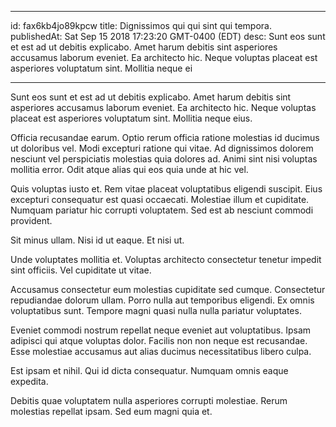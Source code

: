 
---
id: fax6kb4jo89kpcw
title: Dignissimos qui qui sint qui tempora.
publishedAt: Sat Sep 15 2018 17:23:20 GMT-0400 (EDT)
desc: Sunt eos sunt et est ad ut debitis explicabo. Amet harum debitis sint asperiores accusamus laborum eveniet. Ea architecto hic. Neque voluptas placeat est asperiores voluptatum sint. Mollitia neque ei

---



Sunt eos sunt et est ad ut debitis explicabo. Amet harum debitis sint asperiores accusamus laborum eveniet. Ea architecto hic. Neque voluptas placeat est asperiores voluptatum sint. Mollitia neque eius.
 Officia recusandae earum. Optio rerum officia ratione molestias id ducimus ut doloribus vel. Modi excepturi ratione qui vitae. Ad dignissimos dolorem nesciunt vel perspiciatis molestias quia dolores ad. Animi sint nisi voluptas mollitia error. Odit atque alias qui eos quia unde at hic vel.
 Quis voluptas iusto et. Rem vitae placeat voluptatibus eligendi suscipit. Eius excepturi consequatur est quasi occaecati. Molestiae illum et cupiditate. Numquam pariatur hic corrupti voluptatem. Sed est ab nesciunt commodi provident.


Sit minus ullam. Nisi id ut eaque. Et nisi ut.
 Unde voluptates mollitia et. Voluptas architecto consectetur tenetur impedit sint officiis. Vel cupiditate ut vitae.
 Accusamus consectetur eum molestias cupiditate sed cumque. Consectetur repudiandae dolorum ullam. Porro nulla aut temporibus eligendi. Ex omnis voluptatibus sunt. Tempore magni quasi nulla nulla pariatur voluptates.


Eveniet commodi nostrum repellat neque eveniet aut voluptatibus. Ipsam adipisci qui atque voluptas dolor. Facilis non non neque est recusandae. Esse molestiae accusamus aut alias ducimus necessitatibus libero culpa.
 Est ipsam et nihil. Qui id dicta consequatur. Numquam omnis eaque expedita.
 Debitis quae voluptatem nulla asperiores corrupti molestiae. Rerum molestias repellat ipsam. Sed eum magni quia et.

